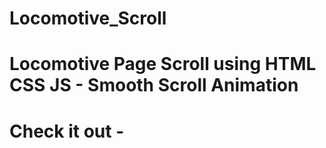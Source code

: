 # Locomotive_Scroll

# Locomotive Page Scroll using HTML CSS JS - Smooth Scroll Animation 

# Check it out - 

